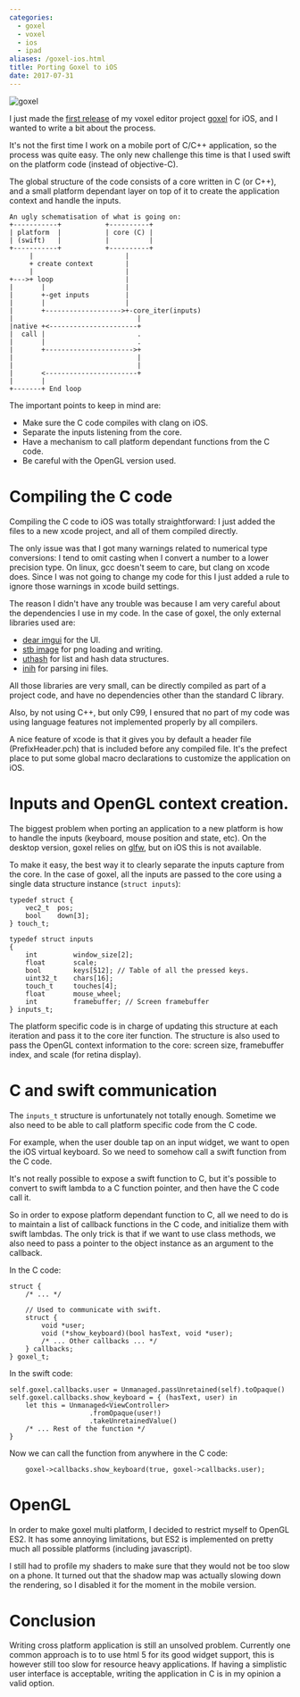 ```yaml
---
categories:
  - goxel
  - voxel
  - ios
  - ipad
aliases: /goxel-ios.html
title: Porting Goxel to iOS
date: 2017-07-31
---
```



![goxel](/imgs/goxel/ios.png)

I just made the [first release][goxel ios] of my voxel editor project [goxel]
for iOS, and I wanted to write a bit about the process.

It's not the first time I work on a mobile port of C/C++ application, so
the process was quite easy.  The only new challenge this time is that I
used swift on the platform code (instead of objective-C).

The global structure of the code consists of a core written in C (or C++),
and a small platform dependant layer on top of it to create the application
context and handle the inputs.


    An ugly schematisation of what is going on:
    +-----------+           +----------+
    | platform  |           | core (C) |
    | (swift)   |           |          |
    +-----------+           +----------+
         |                       |
         + create context        |
         |                       |
    +--->+ loop                  |
    |       |                    |
    |       +-get inputs         |
    |       |                    |
    |       +------------------->+-core_iter(inputs)
    |                               |
    |native +<----------------------+
    |  call |                       .
    |       |                       .
    |       +---------------------->+
    |                               |
    |                               |
    |       <-----------------------+
    |       |
    +-------+ End loop



The important points to keep in mind are:

- Make sure the C code compiles with clang on iOS.
- Separate the inputs listening from the core.
- Have a mechanism to call platform dependant functions from the C code.
- Be careful with the OpenGL version used.


# Compiling the C code

Compiling the C code to iOS was totally straightforward: I just added the
files to a new xcode project, and all of them compiled directly.

The only issue was that I got many warnings related to numerical type
conversions: I tend to omit casting when I convert a number to a lower
precision type.  On linux, gcc doesn't seem to care, but clang on xcode does.
Since I was not going to change my code for this I just added a rule to ignore
those warnings in xcode build settings.

The reason I didn't have any trouble was because I am very careful about the
dependencies I use in my code.  In the case of goxel, the only external
libraries used are:

- [dear imgui] for the UI.
- [stb image] for png loading and writing.
- [uthash] for list and hash data structures.
- [inih] for parsing ini files.

All those libraries are very small, can be directly compiled as part of a
project code, and have no dependencies other than the standard C library.

Also, by not using C++, but only C99, I ensured that no part of my code
was using language features not implemented properly by all compilers.

A nice feature of xcode is that it gives you by default a header file
(PrefixHeader.pch) that is included before any compiled file.  It's the
prefect place to put some global macro declarations to customize the
application on iOS.


# Inputs and OpenGL context creation.

The biggest problem when porting an application to a new platform is how to
handle the inputs (keyboard, mouse position and state, etc).  On the desktop
version, goxel relies on [glfw], but on iOS this is not available.

To make it easy, the best way it to clearly separate the inputs capture
from the core.  In the case of goxel, all the inputs are passed to the core
using a single data structure instance (`struct inputs`):

    typedef struct {
        vec2_t  pos;
        bool    down[3];
    } touch_t;

    typedef struct inputs
    {
        int         window_size[2];
        float       scale;
        bool        keys[512]; // Table of all the pressed keys.
        uint32_t    chars[16];
        touch_t     touches[4];
        float       mouse_wheel;
        int         framebuffer; // Screen framebuffer
    } inputs_t;

The platform specific code is in charge of updating this structure at each
iteration and pass it to the core iter function.  The structure is also
used to pass the OpenGL context information to the core: screen size,
framebuffer index, and scale (for retina display).


# C and swift communication

The `inputs_t` structure is unfortunately not totally enough.  Sometime
we also need to be able to call platform specific code from the C code.

For example, when the user double tap on an input widget, we want to
open the iOS virtual keyboard.  So we need to somehow call a swift function
from the C code.

It's not really possible to expose a swift function to C, but it's possible
to convert to swift lambda to a C function pointer, and then have the C
code call it.

So in order to expose platform dependant function to C, all we need to do
is to maintain a list of callback functions in the C code, and initialize
them with swift lambdas.  The only trick is that if we want to use
class methods, we also need to pass a pointer to the object instance
as an argument to the callback.

In the C code:

    struct {
        /* ... */

        // Used to communicate with swift.
        struct {
            void *user;
            void (*show_keyboard)(bool hasText, void *user);
            /* ... Other callbacks ... */
        } callbacks;
    } goxel_t;

In the swift code:

    self.goxel.callbacks.user = Unmanaged.passUnretained(self).toOpaque()
    self.goxel.callbacks.show_keyboard = { (hasText, user) in
        let this = Unmanaged<ViewController>
                        .fromOpaque(user!)
                        .takeUnretainedValue()
        /* ... Rest of the function */
    }

Now we can call the function from anywhere in the C code:

        goxel->callbacks.show_keyboard(true, goxel->callbacks.user);


# OpenGL

In order to make goxel multi platform, I decided to restrict myself to
OpenGL ES2.  It has some annoying limitations, but ES2 is implemented on
pretty much all possible platforms (including javascript).

I still had to profile my shaders to make sure that they would not be too
slow on a phone.  It turned out that the shadow map was actually slowing
down the rendering, so I disabled it for the moment in the mobile version.


# Conclusion

Writing cross platform application is still an unsolved problem.  Currently
one common approach is to to use html 5 for its good widget support, this is
however still too slow for resource heavy applications.  If having a simplistic
user interface is acceptable, writing the application in C is in my opinion a
valid option.


[goxel]: http://guillaumechereau.github.io/goxel/
[goxel ios]: https://t.co/3H274GxuNL
[dear imgui]: https://github.com/ocornut/imgui
[stb image]: https://github.com/nothings/stb
[uthash]: https://troydhanson.github.io/uthash
[inih]: https://github.com/benhoyt/inih
[glfw]: http://www.glfw.org
